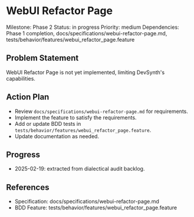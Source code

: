 # WebUI Refactor Page
Milestone: Phase 2
Status: in progress
Priority: medium
Dependencies: Phase 1 completion, docs/specifications/webui-refactor-page.md, tests/behavior/features/webui_refactor_page.feature

## Problem Statement
WebUI Refactor Page is not yet implemented, limiting DevSynth's capabilities.


## Action Plan
- Review `docs/specifications/webui-refactor-page.md` for requirements.
- Implement the feature to satisfy the requirements.
- Add or update BDD tests in `tests/behavior/features/webui_refactor_page.feature`.
- Update documentation as needed.

## Progress
- 2025-02-19: extracted from dialectical audit backlog.

## References
- Specification: docs/specifications/webui-refactor-page.md
- BDD Feature: tests/behavior/features/webui_refactor_page.feature
